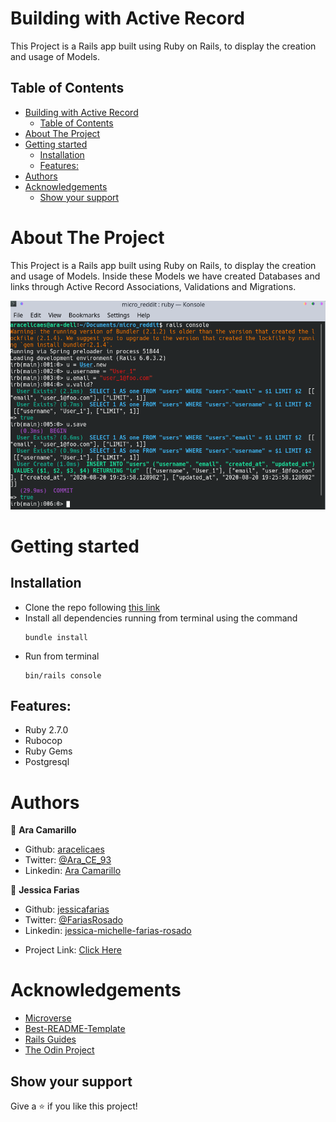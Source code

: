 <!-- PROJECT LOGO -->
# Building with Active Record
This Project is a Rails app built using Ruby on Rails, to display the creation and usage of Models.

<!-- TABLE OF CONTENTS -->
## Table of Contents
- [Building with Active Record](#building-with-active-record)
  - [Table of Contents](#table-of-contents)
- [About The Project](#about-the-project)
- [Getting started](#getting-started)
  - [Installation](#installation)
  - [Features:](#features)
- [Authors](#authors)
- [Acknowledgements](#acknowledgements)
  - [Show your support](#show-your-support)
<!-- ABOUT THE PROJECT -->
# About The Project
This Project is a Rails app built using Ruby on Rails, to display the creation and usage of Models. Inside these Models we have created Databases and links through Active Record Associations, Validations and Migrations.

![screenshot](create_user.png)

<!-- GETTING STARTED -->
# Getting started
## Installation
* Clone the repo following [this link](https://github.com/aracelicaes/micro_reddit/tree/feature/reddit)
* Install all dependencies running from terminal using the command <pre><code>bundle install
</code></pre>
* Run from terminal <pre><code>bin/rails console
</code></pre>

## Features:
* Ruby 2.7.0
* Rubocop
* Ruby Gems
* Postgresql

<!-- CONTACT -->
# Authors
👤 **Ara Camarillo**

- Github: [aracelicaes](https://github.com/jessicafarias)
- Twitter: [@Ara_CE_93](https://twitter.com/Ara_CE_93)
- Linkedin: [Ara Camarillo](www.linkedin.com/in/ara-camarillo)

👤 **Jessica Farias**

- Github: [jessicafarias](https://github.com/jessicafarias)
- Twitter: [@FariasRosado](https://twitter.com/FariasRosado)
- Linkedin: [jessica-michelle-farias-rosado](https://www.linkedin.com/in/jessica-michelle-farias-rosado/)

* Project Link: [Click Here](https://github.com/aracelicaes/ruby_web_scraper/tree/scraper)
<!-- ACKNOWLEDGEMENTS -->
# Acknowledgements
- [Microverse](https://microverse.org)
- [Best-README-Template](https://github.com/othneildrew/Best-README-Template)
- [Rails Guides](https://guides.rubyonrails.org/)
- [The Odin Project](https://www.theodinproject.com/courses/ruby-on-rails/lessons/building-with-active-record-ruby-on-rails)

## Show your support

Give a ⭐️ if you like this project!
